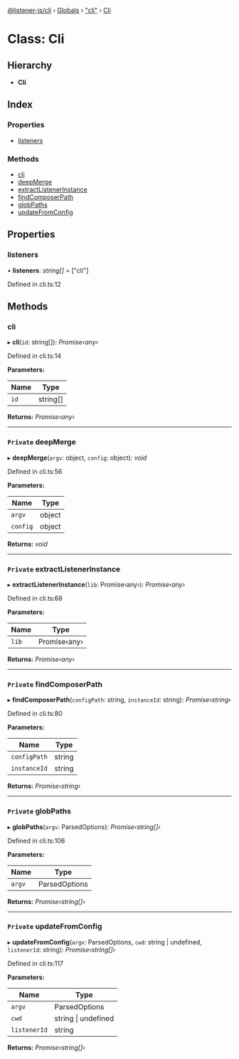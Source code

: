[@listener-js/cli](../README.md) › [Globals](../globals.md) › ["cli"](../modules/_cli_.md) › [Cli](_cli_.cli.md)

# Class: Cli

## Hierarchy

* **Cli**

## Index

### Properties

* [listeners](_cli_.cli.md#listeners)

### Methods

* [cli](_cli_.cli.md#cli)
* [deepMerge](_cli_.cli.md#private-deepmerge)
* [extractListenerInstance](_cli_.cli.md#private-extractlistenerinstance)
* [findComposerPath](_cli_.cli.md#private-findcomposerpath)
* [globPaths](_cli_.cli.md#private-globpaths)
* [updateFromConfig](_cli_.cli.md#private-updatefromconfig)

## Properties

###  listeners

• **listeners**: *string[]* =  ["cli"]

Defined in cli.ts:12

## Methods

###  cli

▸ **cli**(`id`: string[]): *Promise‹any›*

Defined in cli.ts:14

**Parameters:**

Name | Type |
------ | ------ |
`id` | string[] |

**Returns:** *Promise‹any›*

___

### `Private` deepMerge

▸ **deepMerge**(`argv`: object, `config`: object): *void*

Defined in cli.ts:56

**Parameters:**

Name | Type |
------ | ------ |
`argv` | object |
`config` | object |

**Returns:** *void*

___

### `Private` extractListenerInstance

▸ **extractListenerInstance**(`lib`: Promise‹any›): *Promise‹any›*

Defined in cli.ts:68

**Parameters:**

Name | Type |
------ | ------ |
`lib` | Promise‹any› |

**Returns:** *Promise‹any›*

___

### `Private` findComposerPath

▸ **findComposerPath**(`configPath`: string, `instanceId`: string): *Promise‹string›*

Defined in cli.ts:80

**Parameters:**

Name | Type |
------ | ------ |
`configPath` | string |
`instanceId` | string |

**Returns:** *Promise‹string›*

___

### `Private` globPaths

▸ **globPaths**(`argv`: ParsedOptions): *Promise‹string[]›*

Defined in cli.ts:106

**Parameters:**

Name | Type |
------ | ------ |
`argv` | ParsedOptions |

**Returns:** *Promise‹string[]›*

___

### `Private` updateFromConfig

▸ **updateFromConfig**(`argv`: ParsedOptions, `cwd`: string | undefined, `listenerId`: string): *Promise‹string[]›*

Defined in cli.ts:117

**Parameters:**

Name | Type |
------ | ------ |
`argv` | ParsedOptions |
`cwd` | string &#124; undefined |
`listenerId` | string |

**Returns:** *Promise‹string[]›*
